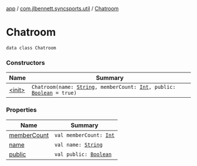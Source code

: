 [app](../../index.md) / [com.jlbennett.syncsports.util](../index.md) / [Chatroom](./index.md)

# Chatroom

`data class Chatroom`

### Constructors

| Name | Summary |
|---|---|
| [&lt;init&gt;](-init-.md) | `Chatroom(name: `[`String`](https://kotlinlang.org/api/latest/jvm/stdlib/kotlin/-string/index.html)`, memberCount: `[`Int`](https://kotlinlang.org/api/latest/jvm/stdlib/kotlin/-int/index.html)`, public: `[`Boolean`](https://kotlinlang.org/api/latest/jvm/stdlib/kotlin/-boolean/index.html)` = true)` |

### Properties

| Name | Summary |
|---|---|
| [memberCount](member-count.md) | `val memberCount: `[`Int`](https://kotlinlang.org/api/latest/jvm/stdlib/kotlin/-int/index.html) |
| [name](name.md) | `val name: `[`String`](https://kotlinlang.org/api/latest/jvm/stdlib/kotlin/-string/index.html) |
| [public](public.md) | `val public: `[`Boolean`](https://kotlinlang.org/api/latest/jvm/stdlib/kotlin/-boolean/index.html) |

